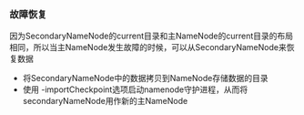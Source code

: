 
### 故障恢复
因为SecondaryNameNode的current目录和主NameNode的current目录的布局相同，所以当主NameNode发生故障的时候，可以从SecondaryNameNode来恢复数据
+ 将SecondaryNameNode中的数据拷贝到NameNode存储数据的目录
+ 使用 -importCheckpoint选项启动namenode守护进程，从而将secondaryNameNode用作新的主NameNode

